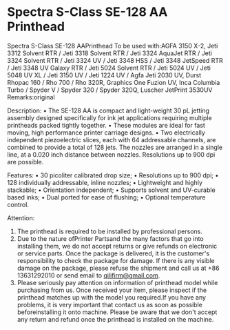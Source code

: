 # Spectra S-Class SE-128 AA Printhead

Spectra S-Class SE-128 AAPrinthead
To be used with:AGFA 3150 X-2, Jeti 3312 Solvent RTR / Jeti 3318 Solvent RTR / Jeti 3324 AquaJet RTR / Jeti 3324 Solvent RTR / Jeti 3324 UV / Jeti 3348 HSS / Jeti 3348 JetSpeed RTR / Jeti 3348 UV Galaxy RTR / Jeti 5024 Solvent RTR / Jeti 5024 UV / Jeti 5048 UV XL / Jeti 3150 UV / Jeti 1224 UV / Agfa Jeti 2030 UV, Durst Rhopac 160 / Rho 700 / Rho 320R, Graphics One Fuzion UV, Inca Columbia Turbo / Spyder V / Spyder 320 / Spyder 320Q, Luscher JetPrint 3530UV
Remarks:original

Description:
• The SE-128 AA is compact and light-weight 30 pL jetting assembly designed specifically for ink jet applications requiring multiple printheads packed tightly together.
• These modules are ideal for fast moving, high performance printer carriage designs.
• Two electrically independent piezoelectric slices, each with 64 addressable channels, are combined to provide a total of 128 jets. The nozzles are arranged in a single line, at a 0.020 inch distance between nozzles. Resolutions up to 900
dpi are possible.

Features:
• 30 picoliter calibrated drop size;
• Resolutions up to 900 dpi;
• 128 individually addressable, inline nozzles;
• Lightweight and highly stackable;
• Orientation independent;
• Supports solvent and UV-curable based inks;
• Dual ported for ease of flushing;
• Optional temperature control.

Attention:
1. The printhead is required to be installed by professional persons.
2. Due to the nature ofPrinter Partsand the many factors that go into installing them, we do not accept returns or give refunds on electronic or service parts. Once the package is delivered, it is the customer's responsibility to check the package for damage. If there is any visible damage on the package, please refuse the shipment and call us at +86 13631292010 or send email to qilifirm@gmail.com.
3. Please seriously pay attention on information of printhead model while purchasing from us. Once received your item, please inspect if the printhead matches up with the model you required.If you have any problems, it is very important that contact us as soon as possible beforeinstalling it onto machine. Please be aware that we don't accept any return and refund once the printhead is installed on the machine.
